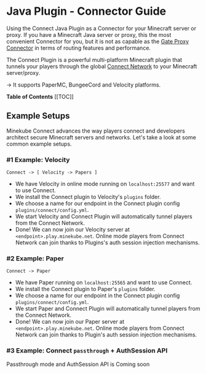 # Java Plugin - Connector Guide

Using the Connect Java Plugin as a Connector for your Minecraft server or proxy.
If you have a Minecraft Java server or proxy, this the most convenient Connector for you,
but it is not as capable as the [Gate Proxy Connector](gate.md) in terms of routing features and performance.

The Connect Plugin is a powerful multi-platform Minecraft plugin that tunnels
your players through the global [Connect Network](#the-connect-network) to your Minecraft server/proxy.

-> It supports PaperMC, BungeeCord and Velocity platforms.

**Table of Contents**
[[TOC]]

<!--@include: ../includes/downloads.md-->

<!--@include: ../includes/joining.md-->

## Example Setups

Minekube Connect advances the way players connect and developers architect secure Minecraft servers and networks.
Let's take a look at some common example setups.

### #1 Example: Velocity

`Connect -> [ Velocity -> Papers ]`

- We have Velocity in online mode running on `localhost:25577` and want to use Connect.
- We install the Connect plugin to Velocity's `plugins` folder.
- We choose a name for our endpoint in the Connect plugin config `plugins/connect/config.yml`.
- We start Velocity and Connect Plugin will automatically tunnel players from the Connect Network.
- Done! We can now join our Velocity server at `<endpoint>.play.minekube.net`. Online mode players from Connect Network
  can
  join thanks to Plugins's auth session injection mechanisms.

### #2 Example: Paper

`Connect -> Paper`

- We have Paper running on `localhost:25565` and want to use Connect.
- We install the Connect plugin to Paper's `plugins` folder.
- We choose a name for our endpoint in the Connect plugin config `plugins/connect/config.yml`.
- We start Paper and Connect Plugin will automatically tunnel players from the Connect Network.
- Done! We can now join our Paper server at `<endpoint>.play.minekube.net`. Online mode players from Connect Network can
  join thanks to Plugin's auth session injection mechanisms.

### #3 Example: Connect `passthrough` + AuthSession API

Passthrough mode and AuthSession API is <VPBadge type="warning">Coming soon</VPBadge>